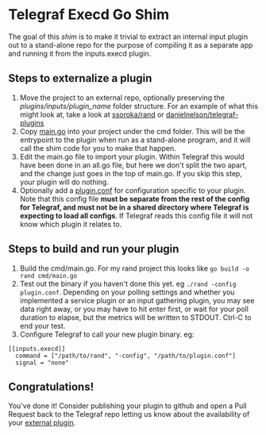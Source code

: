# Telegraf Execd Go Shim

The goal of this _shim_ is to make it trivial to extract an internal input plugin out to a stand-alone repo for the purpose of compiling it as a separate app and running it from the inputs.execd plugin.

## Steps to externalize a plugin

1. Move the project to an external repo, optionally preserving the _plugins/inputs/plugin_name_ folder structure. For an example of what this might look at, take a look at [ssoroka/rand](https://github.com/ssoroka/rand) or [danielnelson/telegraf-plugins](https://github.com/danielnelson/telegraf-plugins)
1. Copy [main.go](./example/cmd/main.go) into your project under the cmd folder. This will be the entrypoint to the plugin when run as a stand-alone program, and it will call the shim code for you to make that happen.
1. Edit the main.go file to import your plugin. Within Telegraf this would have been done in an all.go file, but here we don't split the two apart, and the change just goes in the top of main.go. If you skip this step, your plugin will do nothing.
1. Optionally add a [plugin.conf](./example/cmd/plugin.conf) for configuration specific to your plugin. Note that this config file **must be separate from the rest of the config for Telegraf, and must not be in a shared directory where Telegraf is expecting to load all configs**. If Telegraf reads this config file it will not know which plugin it relates to.

## Steps to build and run your plugin

1. Build the cmd/main.go. For my rand project this looks like `go build -o rand cmd/main.go`
1. Test out the binary if you haven't done this yet. eg `./rand -config plugin.conf`. Depending on your polling settings and whether you implemented a service plugin or an input gathering plugin, you may see data right away, or you may have to hit enter first, or wait for your poll duration to elapse, but the metrics will be written to STDOUT. Ctrl-C to end your test.
1. Configure Telegraf to call your new plugin binary. eg: 
```
[[inputs.execd]]
  command = ["/path/to/rand", "-config", "/path/to/plugin.conf"]
  signal = "none"
```

## Congratulations!

You've done it! Consider publishing your plugin to github and open a Pull Request back to the Telegraf repo letting us know about the availability of your [external plugin](https://github.com/influxdata/telegraf/blob/master/EXTERNAL_PLUGINS.md).